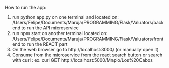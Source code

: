 How to run the app:
1. run python app.py on one terminal and located on:
/Users/Felipe/Documents/Maruja/PROGRAMMING/Flask/Valuators/backend
to run the API microservice
2. run npm start on another terminal located on:
/Users/Felipe/Documents/Maruja/PROGRAMMING/Flask/Valuators/frontend
to run the REACT part 
3. On the web browser go to  http://localhost:3000/ (or manually open it)
4. Consume from the microservice from the react search button or search with curl :
ex. curl GET http://localhost:5000/Mnpio/Los%20Cabos

